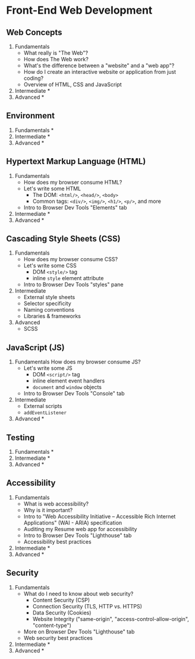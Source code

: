 # Front-End Web Development

## Web Concepts
1. Fundamentals
    * What really is "The Web"?
    * How does The Web work?
    * What's the difference between a "website" and a "web app"?
    * How do I create an interactive website or application from just coding?
    * Overview of HTML, CSS and JavaScript
2. Intermediate
    * 
3. Advanced
    * 

## Environment
1. Fundamentals
    * 
2. Intermediate
    * 
3. Advanced
    * 

## Hypertext Markup Language (HTML)
1. Fundamentals
    * How does my browser consume HTML?
    * Let's write some HTML
        * The DOM: `<html/>`, `<head/>`, `<body>`
        * Common tags: `<div/>`, `<img/>`, `<h1/>`, `<p/>`, and more
    * Intro to Browser Dev Tools "Elements" tab
2. Intermediate
    * 
3. Advanced
    * 

## Cascading Style Sheets (CSS)
1. Fundamentals
    * How does my browser consume CSS?
    * Let's write some CSS
        * DOM `<style/>` tag
        * inline `style` element attribute
    * Intro to Browser Dev Tools "styles" pane
2. Intermediate
    * External style sheets
    * Selector specificity
    * Naming conventions
    * Libraries & frameworks
3. Advanced
    * SCSS

## JavaScript (JS)
1. Fundamentals
    How does my browser consume JS?
    * Let's write some JS
        * DOM `<script/>` tag
        * inline element event handlers
        * `document` and `window` objects
    * Intro to Browser Dev Tools "Console" tab
2. Intermediate
    * External scripts
    * `addEventListener`
3. Advanced
    * 

## Testing
1. Fundamentals
    * 
2. Intermediate
    * 
3. Advanced
    * 

## Accessibility
1. Fundamentals
    * What is web accessibility?
    * Why is it important?
    * Intro to "Web Accessibility Initiative – Accessible Rich Internet Applications" (WAI - ARIA) specification
    * Auditing my Resume web app for accessibility
    * Intro to Browser Dev Tools "Lighthouse" tab
    * Accessibility best practices
2. Intermediate
    * 
3. Advanced
    * 

## Security
1. Fundamentals
    * What do I need to know about web security?
        * Content Security (CSP)
        * Connection Security (TLS, HTTP vs. HTTPS)
        * Data Security (Cookies)
        * Website Integrity ("same-origin", "access-control-allow-origin", "content-type")
    * More on Browser Dev Tools "Lighthouse" tab
    * Web security best practices
2. Intermediate
    * 
3. Advanced
    * 
